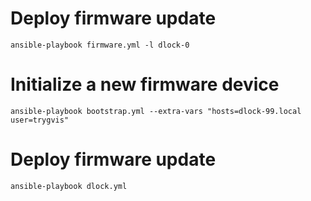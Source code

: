
# Deploy firmware update

    ansible-playbook firmware.yml -l dlock-0

# Initialize a new firmware device

    ansible-playbook bootstrap.yml --extra-vars "hosts=dlock-99.local user=trygvis"

# Deploy firmware update

    ansible-playbook dlock.yml
